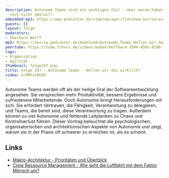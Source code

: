 ```yaml
---
description: Autonome Teams sind ein wichtiges Ziel - aber warum haben wir sie dann
  noch nicht überall?
embedded-mp3: https://www.podcaster.de/simpleplayer/?id=show~1evriw~software-architektur-im-stream~pod-4242084eae226b547329e89eda&v=1737139509
guests: []
layout: folge
moderators:
- Eberhard Wolff
mp3: https://1evriw.podcaster.de/download/Autonome_Teams_Wollen_wir_das_wirklich.mp3
peertube: https://tube.tchncs.de/videos/embed/0e77bac4-3504-458e-8180-18aea1003c18
tags:
- Organisation
- Agilität
thumbnail: folge247.png
title: Folge 247 - Autonome Teams - Wollen wir das wirklich?
video: GrXMYzx0VZ8
---
```


Autonome Teams werden oft als der heilige Gral der Softwareentwicklung
angesehen. Sie versprechen mehr Produktivität, bessere Ergebnisse und
zufriedenere Mitarbeitende. Doch Autonomie bringt Herausforderungen
mit sich: Sie erfordert Vertrauen, die Fähigkeit, Verantwortung zu
delegieren, und Teams, die bereit sind, diese Verantwortung zu
tragen. Außerdem können zu viel Autonomie und fehlende Leitplanken zu
Chaos und Kontrollverlust führen. Dieser Vortrag beleuchtet die
psychologischen, organisatorischen und architektonischen Aspekte von
Autonomie und zeigt, warum sie in der Praxis oft schwerer zu erreichen
ist, als es scheint.

## Links

- [Makro-Architektur - Prioritäten und Überblick](/2021/12/03/folge94.html)
- [Crew Ressource Management - Wie geht die Luftfahrt mit dem Faktor Mensch um?](/2023/08/11/folge178.html)

